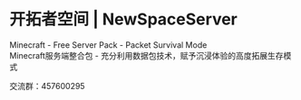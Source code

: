 # 开拓者空间 | NewSpaceServer
Minecraft - Free Server Pack - Packet Survival Mode  
Minecraft服务端整合包 - 充分利用数据包技术，赋予沉浸体验的高度拓展生存模式 

交流群：457600295
